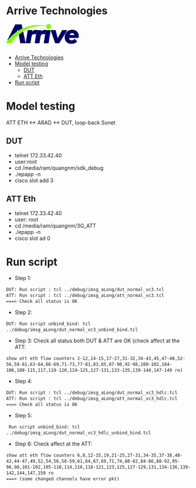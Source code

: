 # Arrive Technologies

[![Arrive](https://raw.githubusercontent.com/dangtv271202/atvn/master/ArriveTechLogoBlue.png)](https://www.arrivetechnologies.com)
<!-- TOC depthFrom:1 depthTo:6 withLinks:1 updateOnSave:1 orderedList:0 -->

- [Arrive Technologies](#arrive-technologies)
- [Model testing](#model-testing)
	- [DUT](#dut)
	- [ATT Eth](#att-eth)
- [Run script](#run-script)

<!-- /TOC -->
# Model testing

ATT ETH <-> ARAD <-> DUT, loop-back Sonet

## DUT

- telnet 172.33.42.40
- user:root
- cd /media/ram/quangnm/sdk_debug
- ./epapp -n
- cisco slot add 3

## ATT Eth

- telnet 172.33.42.40
- user: root
- cd /media/ram/quangnm/3G_ATT
- ./epapp -n
- cisco slot ad 0

# Run script

- Step 1:
```
DUT: Run script : tcl ../debug/imsg_aLong/dut_normal_vc3.tcl
ATT: Run script : tcl ../debug/imsg_aLong/att_normal_vc3.tcl
===> Check all status is OK
```
- Step 2:
```
DUT: Run script unbind_bind: tcl ../debug/imsg_aLong/dut_normal_vc3_unbind_bind.tcl
```
- Step 3: Check all status both DUT & ATT are OK (check affect at the ATT:
```
show att eth flow counters 2-12,14-15,17-27,31-32,34-43,45,47-48,52-56,58-61,63-64,66-69,71-73,77-81,83,85,87-90,92-98,100-102,104-106,108-115,117,119-120,124-125,127-131,133-135,139-144,147-149 ro)
```
- Step 4:
```
DUT: Run script : tcl ../debug/imsg_aLong/dut_normal_vc3_hdlc.tcl
ATT: Run script : tcl ../debug/imsg_aLong/att_normal_vc3_hdlc.tcl
===> Check all status is OK
```
- Step 5:
```
 Run script unbind_bind: tcl ../debug/imsg_aLong/dut_normal_vc3_hdlc_unbind_bind.tcl
```
- Step 6: Check affect at the ATT:
```
show att eth flow counters 6,8,12-15,19,21-25,27-31,34-35,37-38,40-42,44-47,49,52,54,56,58-59,61,64,67,69,71,74,80-82,84-86,88-92,95-96,98,101-102,105-110,114,116,118-121,123,125,127-129,131,134-136,139-142,144,147,150 ro
===> (some changed channels have error pkt)
```
